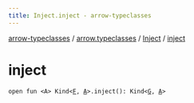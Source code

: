 ```yaml
---
title: Inject.inject - arrow-typeclasses
---
```


[arrow-typeclasses](../../index.html) / [arrow.typeclasses](../index.html) / [Inject](index.html) / [inject](./inject.html)

# inject

`open fun <A> Kind<`[`F`](index.html#F)`, `[`A`](inject.html#A)`>.inject(): Kind<`[`G`](index.html#G)`, `[`A`](inject.html#A)`>`